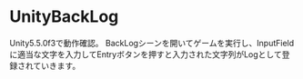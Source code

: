 # UnityBackLog

Unity5.5.0f3で動作確認。
BackLogシーンを開いてゲームを実行し、InputFieldに適当な文字を入力してEntryボタンを押すと入力された文字列がLogとして登録されていきます。
